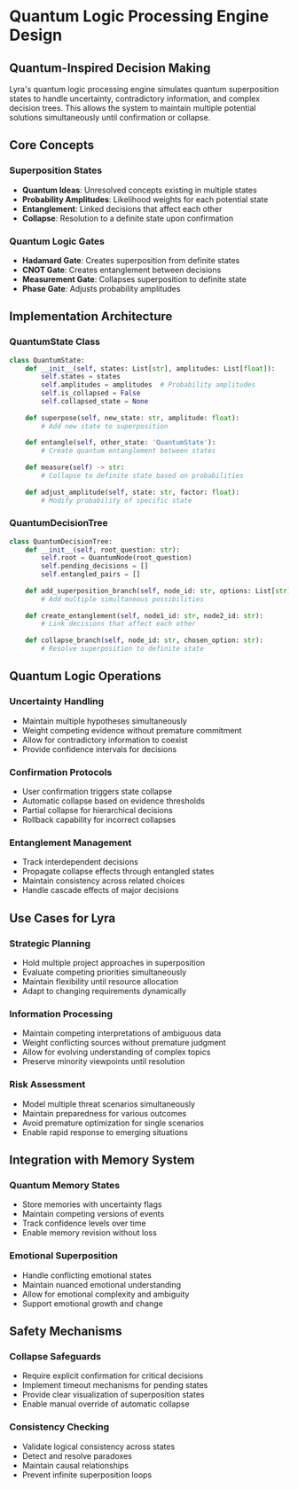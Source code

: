 # Quantum Logic Processing Engine Design

## Quantum-Inspired Decision Making

Lyra's quantum logic processing engine simulates quantum superposition states to handle uncertainty, contradictory information, and complex decision trees. This allows the system to maintain multiple potential solutions simultaneously until confirmation or collapse.

## Core Concepts

### Superposition States
- **Quantum Ideas**: Unresolved concepts existing in multiple states
- **Probability Amplitudes**: Likelihood weights for each potential state
- **Entanglement**: Linked decisions that affect each other
- **Collapse**: Resolution to a definite state upon confirmation

### Quantum Logic Gates
- **Hadamard Gate**: Creates superposition from definite states
- **CNOT Gate**: Creates entanglement between decisions
- **Measurement Gate**: Collapses superposition to definite state
- **Phase Gate**: Adjusts probability amplitudes

## Implementation Architecture

### QuantumState Class
```python
class QuantumState:
    def __init__(self, states: List[str], amplitudes: List[float]):
        self.states = states
        self.amplitudes = amplitudes  # Probability amplitudes
        self.is_collapsed = False
        self.collapsed_state = None
        
    def superpose(self, new_state: str, amplitude: float):
        # Add new state to superposition
        
    def entangle(self, other_state: 'QuantumState'):
        # Create quantum entanglement between states
        
    def measure(self) -> str:
        # Collapse to definite state based on probabilities
        
    def adjust_amplitude(self, state: str, factor: float):
        # Modify probability of specific state
```

### QuantumDecisionTree
```python
class QuantumDecisionTree:
    def __init__(self, root_question: str):
        self.root = QuantumNode(root_question)
        self.pending_decisions = []
        self.entangled_pairs = []
        
    def add_superposition_branch(self, node_id: str, options: List[str]):
        # Add multiple simultaneous possibilities
        
    def create_entanglement(self, node1_id: str, node2_id: str):
        # Link decisions that affect each other
        
    def collapse_branch(self, node_id: str, chosen_option: str):
        # Resolve superposition to definite state
```

## Quantum Logic Operations

### Uncertainty Handling
- Maintain multiple hypotheses simultaneously
- Weight competing evidence without premature commitment
- Allow for contradictory information to coexist
- Provide confidence intervals for decisions

### Confirmation Protocols
- User confirmation triggers state collapse
- Automatic collapse based on evidence thresholds
- Partial collapse for hierarchical decisions
- Rollback capability for incorrect collapses

### Entanglement Management
- Track interdependent decisions
- Propagate collapse effects through entangled states
- Maintain consistency across related choices
- Handle cascade effects of major decisions

## Use Cases for Lyra

### Strategic Planning
- Hold multiple project approaches in superposition
- Evaluate competing priorities simultaneously
- Maintain flexibility until resource allocation
- Adapt to changing requirements dynamically

### Information Processing
- Maintain competing interpretations of ambiguous data
- Weight conflicting sources without premature judgment
- Allow for evolving understanding of complex topics
- Preserve minority viewpoints until resolution

### Risk Assessment
- Model multiple threat scenarios simultaneously
- Maintain preparedness for various outcomes
- Avoid premature optimization for single scenarios
- Enable rapid response to emerging situations

## Integration with Memory System

### Quantum Memory States
- Store memories with uncertainty flags
- Maintain competing versions of events
- Track confidence levels over time
- Enable memory revision without loss

### Emotional Superposition
- Handle conflicting emotional states
- Maintain nuanced emotional understanding
- Allow for emotional complexity and ambiguity
- Support emotional growth and change

## Safety Mechanisms

### Collapse Safeguards
- Require explicit confirmation for critical decisions
- Implement timeout mechanisms for pending states
- Provide clear visualization of superposition states
- Enable manual override of automatic collapse

### Consistency Checking
- Validate logical consistency across states
- Detect and resolve paradoxes
- Maintain causal relationships
- Prevent infinite superposition loops

